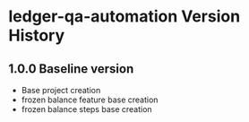 # ledger-qa-automation Version History

## 1.0.0 Baseline version

* Base project creation
* frozen balance feature base creation
* frozen balance steps base creation
